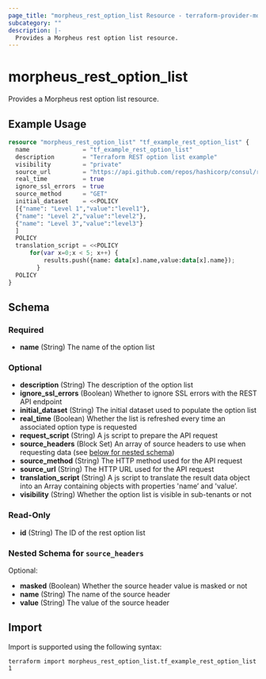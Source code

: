 ```yaml
---
page_title: "morpheus_rest_option_list Resource - terraform-provider-morpheus"
subcategory: ""
description: |-
  Provides a Morpheus rest option list resource.
---
```


# morpheus_rest_option_list

Provides a Morpheus rest option list resource.

## Example Usage

```terraform
resource "morpheus_rest_option_list" "tf_example_rest_option_list" {
  name               = "tf_example_rest_option_list"
  description        = "Terraform REST option list example"
  visibility         = "private"
  source_url         = "https://api.github.com/repos/hashicorp/consul/releases"
  real_time          = true
  ignore_ssl_errors  = true
  source_method      = "GET"
  initial_dataset    = <<POLICY
  [{"name": "Level 1","value":"level1"},
  {"name": "Level 2","value":"level2"},
  {"name": "Level 3","value":"level3"}
  ]
  POLICY
  translation_script = <<POLICY
      for(var x=0;x < 5; x++) {
          results.push({name: data[x].name,value:data[x].name});
        }
  POLICY
}
```

<!-- schema generated by tfplugindocs -->
## Schema

### Required

- **name** (String) The name of the option list

### Optional

- **description** (String) The description of the option list
- **ignore_ssl_errors** (Boolean) Whether to ignore SSL errors with the REST API endpoint
- **initial_dataset** (String) The initial dataset used to populate the option list
- **real_time** (Boolean) Whether the list is refreshed every time an associated option type is requested
- **request_script** (String) A js script to prepare the API request
- **source_headers** (Block Set) An array of source headers to use when requesting data (see [below for nested schema](#nestedblock--source_headers))
- **source_method** (String) The HTTP method used for the API request
- **source_url** (String) The HTTP URL used for the API request
- **translation_script** (String) A js script to translate the result data object into an Array containing objects with properties 'name’ and 'value’.
- **visibility** (String) Whether the option list is visible in sub-tenants or not

### Read-Only

- **id** (String) The ID of the rest option list

<a id="nestedblock--source_headers"></a>
### Nested Schema for `source_headers`

Optional:

- **masked** (Boolean) Whether the source header value is masked or not
- **name** (String) The name of the source header
- **value** (String) The value of the source header

## Import

Import is supported using the following syntax:

```shell
terraform import morpheus_rest_option_list.tf_example_rest_option_list 1
```
